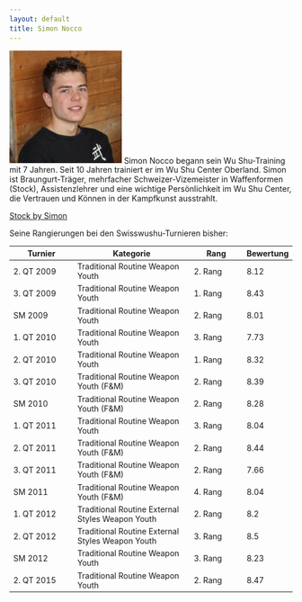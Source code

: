 ```yaml
---
layout: default
title: Simon Nocco
---
```


<img class="ifloat-left" src="/images/simon-nocco.jpg" alt="Simon Nocco" width="200px">
Simon Nocco begann sein Wu Shu-Training mit 7 Jahren. Seit 10 Jahren trainiert er im Wu Shu Center Oberland. Simon ist Braungurt-Träger, mehrfacher Schweizer-Vizemeister in Waffenformen (Stock), Assistenzlehrer und eine wichtige Persönlichkeit im Wu Shu Center, die Vertrauen und Können in der Kampfkunst ausstrahlt.

<a target="_blank" href="https://www.flickr.com/photos/117851037@N03/13425488713/" >Stock by Simon</a>

Seine Rangierungen bei den Swisswushu-Turnieren bisher:
<table> 
	<thead> 
		<tr> 
			<th width="100">Turnier</th> 
			<th>Kategorie</th> 
			<th width="80">Rang</th> 
			<th width="50">Bewertung</th> 
		</tr> 
	</thead> 
	<tbody> 
		<tr> 
			<td>2. QT 2009</td> 
			<td>Traditional Routine Weapon Youth</td> 
			<td>2. Rang</td> 
			<td>8.12</td> 
		</tr> 
		<tr> 
			<td>3. QT 2009</td> 
			<td>Traditional Routine Weapon Youth</td> 
			<td>1. Rang</td> 
			<td>8.43</td> 
		</tr> 
		<tr> 
			<td>SM 2009</td> 
			<td>Traditional Routine Weapon Youth</td> 
			<td>2. Rang</td> 
			<td>8.01</td> 
		</tr> 
		<tr> 
			<td>1. QT 2010</td> 
			<td>Traditional Routine Weapon Youth</td> 
			<td>3. Rang</td> 
			<td>7.73</td> 
		</tr> 
		<tr> 
			<td>2. QT 2010</td> 
			<td>Traditional Routine Weapon Youth</td> 
			<td>1. Rang</td> 
			<td>8.32</td> 
		</tr>
		<tr> 
			<td>3. QT 2010</td> 
			<td>Traditional Routine Weapon Youth (F&M)</td> 
			<td>2. Rang</td> 
			<td>8.39</td> 
		</tr>
		<tr> 
			<td>SM 2010</td> 
			<td>Traditional Routine Weapon Youth (F&M)</td> 
			<td>2. Rang</td> 
			<td>8.28</td> 
		</tr> 
		<tr> 
			<td>1. QT 2011</td> 
			<td>Traditional Routine Weapon Youth</td> 
			<td>3. Rang</td> 
			<td>8.04</td> 
		</tr> 
		<tr> 
			<td>2. QT 2011</td> 
			<td>Traditional Routine Weapon Youth (F&M)</td> 
			<td>2. Rang</td> 
			<td>8.44</td> 
		</tr> 
		<tr> 
			<td>3. QT 2011</td> 
			<td>Traditional Routine Weapon Youth (F&M)</td> 
			<td>2. Rang</td> 
			<td>7.66</td> 
		</tr> 
		<tr> 
			<td>SM 2011</td> 
			<td>Traditional Routine Weapon Youth (F&M)</td> 
			<td>4. Rang</td> 
			<td>8.04</td> 
		</tr> 
		<tr> 
			<td>1. QT 2012</td> 
			<td>Traditional Routine External Styles Weapon Youth</td> 
			<td>2. Rang</td> 
			<td>8.2</td> 
		</tr> 
		<tr> 
			<td>2. QT 2012</td> 
			<td>Traditional Routine External Styles Weapon Youth</td> 
			<td>3. Rang</td> 
			<td>8.5</td> 
		</tr> 
		<tr> 
			<td>SM 2012</td> 
			<td>Traditional Routine Weapon Youth</td> 
			<td>3. Rang</td> 
			<td>8.23</td> 
		</tr> 
		<tr> 
			<td>2. QT 2015</td> 
			<td>Traditional Routine Weapon Youth</td> 
			<td>2. Rang</td> 
			<td>8.47</td> 
		</tr> 
	</tbody>
</table>